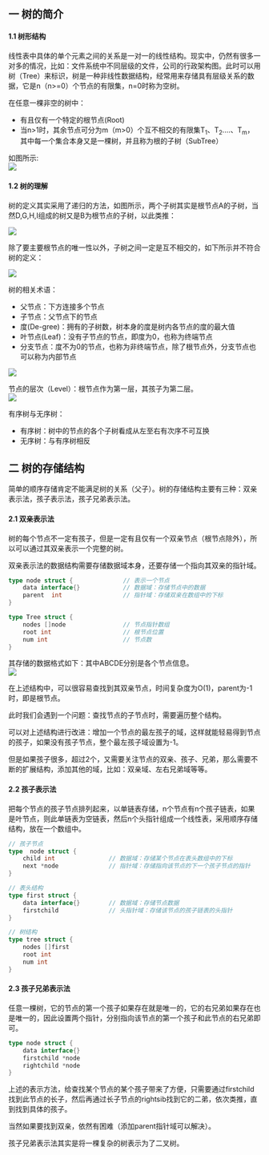 ## 一 树的简介

#### 1.1 树形结构

线性表中具体的单个元素之间的关系是一对一的线性结构。现实中，仍然有很多一对多的情况，比如：文件系统中不同层级的文件，公司的行政架构图。此时可以用树（Tree）来标识，树是一种非线性数据结构，经常用来存储具有层级关系的数据，它是n（n>=0）个节点的有限集，n=0时称为空树。  

在任意一棵非空的树中：
- 有且仅有一个特定的根节点(Root)
- 当n>1时，其余节点可分为m（m>0）个互不相交的有限集T<sub>1</sub>、T<sub>2</sub>....、T<sub>m</sub>，其中每一个集合本身又是一棵树，并且称为根的子树（SubTree）

如图所示:   
![](../../images/algorithm/tree-1.png)

#### 1.2 树的理解

树的定义其实采用了递归的方法，如图所示，两个子树其实是根节点A的子树，当然D,G,H,I组成的树又是B为根节点的子树，以此类推：  

![](../../images/algorithm/tree-2.png)

除了要主要根节点的唯一性以外，子树之间一定是互不相交的，如下所示并不符合树的定义：

![](../../images/algorithm/tree-3.png)

树的相关术语：
- 父节点：下方连接多个节点
- 子节点：父节点下的节点
- 度(De-gree)：拥有的子树数，树本身的度是树内各节点的度的最大值
- 叶节点(Leaf)：没有子节点的节点，即度为0，也称为终端节点
- 分支节点：度不为0的节点，也称为非终端节点，除了根节点外，分支节点也可以称为内部节点

![](../../images/algorithm/tree-4.png)

节点的层次（Level）：根节点作为第一层，其孩子为第二层。  
![](../../images/algorithm/tree-5.png)

有序树与无序树：
- 有序树：树中的节点的各个子树看成从左至右有次序不可互换
- 无序树：与有序树相反

## 二 树的存储结构

简单的顺序存储肯定不能满足树的关系（父子）。树的存储结构主要有三种：双亲表示法，孩子表示法，孩子兄弟表示法。 

#### 2.1 双亲表示法

树的每个节点不一定有孩子，但是一定有且仅有一个双亲节点（根节点除外），所以可以通过其双亲表示一个完整的树。  

双亲表示法的数据结构需要存储数据域本身，还要存储一个指向其双亲的指针域。  

```go
type node struct {              // 表示一个节点
    data interface{}            // 数据域：存储节点中的数据
    parent  int                 // 指针域：存储双亲在数组中的下标
}

type Tree struct {
    nodes []node                // 节点指针数组
    root int                    // 根节点位置
    num int                     // 节点数
}
```

其存储的数据格式如下：其中ABCDE分别是各个节点信息。  
![](../../images/algorithm/tree-6.png)  

在上述结构中，可以很容易查找到其双亲节点，时间复杂度为O(1)，parent为-1时，即是根节点。  

此时我们会遇到一个问题：查找节点的子节点时，需要遍历整个结构。  

可以对上述结构进行改进：增加一个节点的最左孩子的域，这样就能轻易得到节点的孩子，如果没有孩子节点，整个最左孩子域设置为-1。  

但是如果孩子很多，超过2个，又需要关注节点的双亲、孩子、兄弟，那么需要不断的扩展结构，添加其他的域，比如：双亲域、左右兄弟域等等。  


#### 2.2 孩子表示法

把每个节点的孩子节点排列起来，以单链表存储，n个节点有n个孩子链表，如果是叶节点，则此单链表为空链表，然后n个头指针组成一个线性表，采用顺序存储结构，放在一个数组中。  

```go
// 孩子节点
type  node struct {
    child int               // 数据域：存储某个节点在表头数组中的下标
    next *node              // 指针域：存储指向该节点的下一个孩子节点的指针
}

// 表头结构
type first struct {
    data interface{}        // 数据域：存储节点数据
    firstchild              // 头指针域：存储该节点的孩子链表的头指针
}

// 树结构
type tree struct {
    nodes []first
    root int
    num int
}

```

#### 2.3 孩子兄弟表示法

任意一棵树，它的节点的第一个孩子如果存在就是唯一的，它的右兄弟如果存在也是唯一的，因此设置两个指针，分别指向该节点的第一个孩子和此节点的右兄弟即可。  

```go
type node struct {
    data interface{}
    firstchild *node
    rightchild *node
}
```

上述的表示方法，给查找某个节点的某个孩子带来了方便，只需要通过firstchild找到此节点的长子，然后再通过长子节点的rightsib找到它的二弟，依次类推，直到找到具体的孩子。  

当然如果要找到双亲，依然有困难（添加parent指针域可以解决）。  

孩子兄弟表示法其实是将一棵复杂的树表示为了二叉树。  
